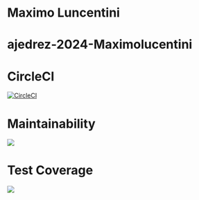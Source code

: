 # Maximo Luncentini

# ajedrez-2024-Maximolucentini

# CircleCI
[![CircleCI](https://dl.circleci.com/status-badge/img/gh/um-computacion-tm/ajedrez-2024-Maximolucentini/tree/pieces.svg?style=svg)](https://dl.circleci.com/status-badge/redirect/gh/um-computacion-tm/ajedrez-2024-Maximolucentini/tree/pieces)

# Maintainability
<a href="https://codeclimate.com/github/um-computacion-tm/ajedrez-2024-Maximolucentini/maintainability"><img src="https://api.codeclimate.com/v1/badges/fe40a6b4c9f267fb321d/maintainability" /></a>

# Test Coverage
<a href="https://codeclimate.com/github/um-computacion-tm/ajedrez-2024-Maximolucentini/test_coverage"><img src="https://api.codeclimate.com/v1/badges/fe40a6b4c9f267fb321d/test_coverage" /></a>

